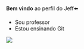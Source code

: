 


**Bem vindo** ao perfil do Jeff⬅️


- Sou professor
- Estou ensinando Git

 ![](https://media.tenor.com/eAfSjEYYmQIAAAAM/naruto-uzumaki.gif)
